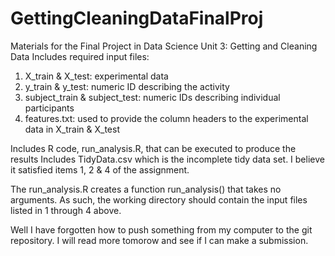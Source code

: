 # GettingCleaningDataFinalProj
Materials for the Final Project in Data Science Unit 3: Getting and Cleaning Data
Includes required input files:
   1. X_train & X_test: experimental data
   2. y_train & y_test: numeric ID describing the activity
   3. subject_train & subject_test: numeric IDs describing individual participants
   4. features.txt: used to provide the column headers to the experimental data in X_train & X_test
   
Includes R code, run_analysis.R, that can be executed to produce the results
Includes TidyData.csv which is the incomplete tidy data set. I believe it satisfied items 1, 2 & 4 of the assignment.

The run_analysis.R creates a function run_analysis() that takes no arguments. As such, the working directory should contain the input files listed in 1 through 4 above.

Well I have forgotten how to push something from my computer to the git repository. I will read more tomorow and see if I can make a submission.
